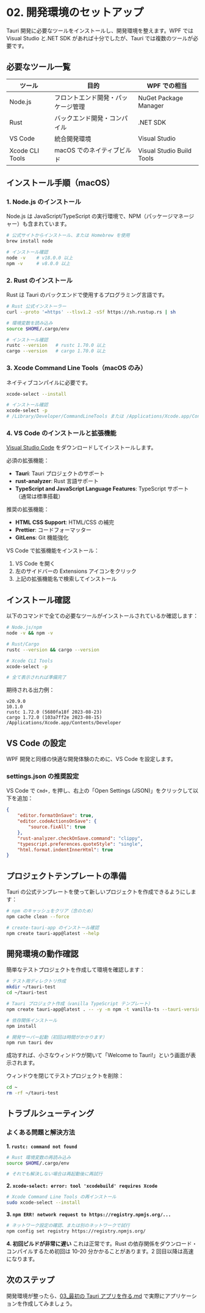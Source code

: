 # 02. 開発環境のセットアップ

Tauri 開発に必要なツールをインストールし、開発環境を整えます。WPF では Visual Studio と.NET SDK があれば十分でしたが、Tauri では複数のツールが必要です。

## 必要なツール一覧

| ツール          | 目的                               | WPF での相当              |
| --------------- | ---------------------------------- | ------------------------- |
| Node.js         | フロントエンド開発・パッケージ管理 | NuGet Package Manager     |
| Rust            | バックエンド開発・コンパイル       | .NET SDK                  |
| VS Code         | 統合開発環境                       | Visual Studio             |
| Xcode CLI Tools | macOS でのネイティブビルド         | Visual Studio Build Tools |

## インストール手順（macOS）

### 1. Node.js のインストール

Node.js は JavaScript/TypeScript の実行環境で、NPM（パッケージマネージャー）も含まれています。

```bash
# 公式サイトからインストール、または Homebrew を使用
brew install node

# インストール確認
node -v    # v18.0.0 以上
npm -v     # v8.0.0 以上
```

### 2. Rust のインストール

Rust は Tauri のバックエンドで使用するプログラミング言語です。

```bash
# Rust 公式インストーラー
curl --proto '=https' --tlsv1.2 -sSf https://sh.rustup.rs | sh

# 環境変数を読み込み
source $HOME/.cargo/env

# インストール確認
rustc --version   # rustc 1.70.0 以上
cargo --version   # cargo 1.70.0 以上
```

### 3. Xcode Command Line Tools（macOS のみ）

ネイティブコンパイルに必要です。

```bash
xcode-select --install

# インストール確認
xcode-select -p
# /Library/Developer/CommandLineTools または /Applications/Xcode.app/Contents/Developer
```

### 4. VS Code のインストールと拡張機能

[Visual Studio Code](https://code.visualstudio.com/) をダウンロードしてインストールします。

必須の拡張機能：

-   **Tauri**: Tauri プロジェクトのサポート
-   **rust-analyzer**: Rust 言語サポート
-   **TypeScript and JavaScript Language Features**: TypeScript サポート（通常は標準搭載）

推奨の拡張機能：

-   **HTML CSS Support**: HTML/CSS の補完
-   **Prettier**: コードフォーマッター
-   **GitLens**: Git 機能強化

VS Code で拡張機能をインストール：

1. VS Code を開く
2. 左のサイドバーの Extensions アイコンをクリック
3. 上記の拡張機能名で検索してインストール

## インストール確認

以下のコマンドで全ての必要なツールがインストールされているか確認します：

```bash
# Node.js/npm
node -v && npm -v

# Rust/Cargo
rustc --version && cargo --version

# Xcode CLI Tools
xcode-select -p

# 全て表示されれば準備完了
```

期待される出力例：

```
v20.9.0
10.1.0
rustc 1.72.0 (5680fa18f 2023-08-23)
cargo 1.72.0 (103a7ff2e 2023-08-15)
/Applications/Xcode.app/Contents/Developer
```

## VS Code の設定

WPF 開発と同様の快適な開発体験のために、VS Code を設定します。

### settings.json の推奨設定

VS Code で `Cmd+,` を押し、右上の「Open Settings (JSON)」をクリックして以下を追加：

```json
{
    "editor.formatOnSave": true,
    "editor.codeActionsOnSave": {
        "source.fixAll": true
    },
    "rust-analyzer.checkOnSave.command": "clippy",
    "typescript.preferences.quoteStyle": "single",
    "html.format.indentInnerHtml": true
}
```

## プロジェクトテンプレートの準備

Tauri の公式テンプレートを使って新しいプロジェクトを作成できるようにします：

```bash
# npm のキャッシュをクリア（念のため）
npm cache clean --force

# create-tauri-app のインストール確認
npm create tauri-app@latest --help
```

## 開発環境の動作確認

簡単なテストプロジェクトを作成して環境を確認します：

```bash
# テスト用ディレクトリ作成
mkdir ~/tauri-test
cd ~/tauri-test

# Tauri プロジェクト作成（vanilla TypeScript テンプレート）
npm create tauri-app@latest . -- -y -m npm -t vanilla-ts --tauri-version 2

# 依存関係インストール
npm install

# 開発サーバー起動（初回は時間がかかります）
npm run tauri dev
```

成功すれば、小さなウィンドウが開いて「Welcome to Tauri!」という画面が表示されます。

ウィンドウを閉じてテストプロジェクトを削除：

```bash
cd ~
rm -rf ~/tauri-test
```

## トラブルシューティング

### よくある問題と解決方法

**1. `rustc: command not found`**

```bash
# Rust 環境変数の再読み込み
source $HOME/.cargo/env

# それでも解決しない場合は再起動後に再試行
```

**2. `xcode-select: error: tool 'xcodebuild' requires Xcode`**

```bash
# Xcode Command Line Tools の再インストール
sudo xcode-select --install
```

**3. `npm ERR! network request to https://registry.npmjs.org/...`**

```bash
# ネットワーク設定の確認、または別のネットワークで試行
npm config set registry https://registry.npmjs.org/
```

**4. 初回ビルドが非常に遅い**
これは正常です。Rust の依存関係をダウンロード・コンパイルするため初回は 10-20 分かかることがあります。2 回目以降は高速になります。

## 次のステップ

開発環境が整ったら、[03\_最初の Tauri アプリを作る.md](./03_最初のTauriアプリを作る.md) で実際にアプリケーションを作成してみましょう。
